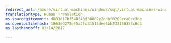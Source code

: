 ```yaml
---
redirect_url: /azure/virtual-machines/windows/sql/virtual-machines-windows-portal-sql-availability-group-dr
translationtype: Human Translation
ms.sourcegitcommit: d883d17bf548f48f38002e2edbf0209cca0cc3de
ms.openlocfilehash: 1863e0272ef5a2fd31515dee3bb233158383c6d3
ms.lasthandoff: 01/14/2017

---
```

